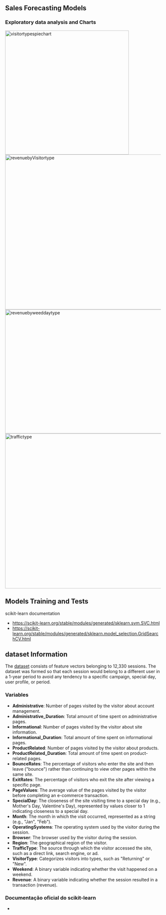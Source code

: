## Sales Forecasting Models

### Exploratory data analysis and Charts

<img src="https://i.imgur.com/DH1fl1U.png" alt="visitortypespiechart" width="400" height="400">
<img src="https://i.imgur.com/8lVPBg2.png" alt="revenuebyVisitortype" width="900" height="500">
<img src="https://i.imgur.com/ga0T5CL.png" alt="revenuebyweeddaytype" width="600" height="400">
<img src="https://i.imgur.com/TzzVh9o.png" alt="traffictype" width="900" height="500">

## Models Training and Tests
scikit-learn documentation
- https://scikit-learn.org/stable/modules/generated/sklearn.svm.SVC.html
- https://scikit-learn.org/stable/modules/generated/sklearn.model_selection.GridSearchCV.html

## dataset Information

The [dataset](https://archive.ics.uci.edu/dataset/468/online+shoppers+purchasing+intention+dataset) consists of feature vectors belonging to 12,330 sessions. 
The dataset was formed so that each session
would belong to a different user in a 1-year period to avoid
any tendency to a specific campaign, special day, user
profile, or period. 

### Variables

- **Administrative**: Number of pages visited by the visitor about account management.
- **Administrative_Duration**: Total amount of time spent on administrative pages.
- **Informational**: Number of pages visited by the visitor about site information.
- **Informational_Duration**: Total amount of time spent on informational pages.
- **ProductRelated**: Number of pages visited by the visitor about products.
- **ProductRelated_Duration**: Total amount of time spent on product-related pages.
- **BounceRates**: The percentage of visitors who enter the site and then leave ("bounce") rather than continuing to view other pages within the same site.
- **ExitRates**: The percentage of visitors who exit the site after viewing a specific page.
- **PageValues**: The average value of the pages visited by the visitor before completing an e-commerce transaction.
- **SpecialDay**: The closeness of the site visiting time to a special day (e.g., Mother's Day, Valentine's Day), represented by values closer to 1 indicating closeness to a special day.
- **Month**: The month in which the visit occurred, represented as a string (e.g., "Jan", "Feb").
- **OperatingSystems**: The operating system used by the visitor during the session.
- **Browser**: The browser used by the visitor during the session.
- **Region**: The geographical region of the visitor.
- **TrafficType**: The source through which the visitor accessed the site, such as a direct link, search engine, or ad.
- **VisitorType**: Categorizes visitors into types, such as "Returning" or "New".
- **Weekend**: A binary variable indicating whether the visit happened on a weekend.
- **Revenue**: A binary variable indicating whether the session resulted in a transaction (revenue).
	
### Documentação oficial do scikit-learn



- 
